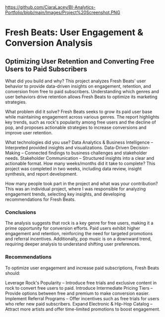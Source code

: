 https://github.com/CiaraLacey/BI-Analytics-Portfolio/blob/main/Images/Project%20Screenshot.PNG

# Fresh Beats: User Engagement & Conversion Analysis


## Optimizing User Retention and Converting Free Users to Paid Subscribers

What did you build and why?
This project analyzes Fresh Beats' user behavior to provide data-driven insights on engagement, retention, and conversion from free to paid subscribers. Understanding which genres and user behaviors drive retention allows Fresh Beats to optimize its marketing strategies.

What problem did it solve?
Fresh Beats seeks to grow its paid user base while maintaining engagement across various genres. The report highlights key trends, such as rock's popularity among free users and the decline of pop, and proposes actionable strategies to increase conversions and improve user retention.

What technologies did you use?
Data Analytics & Business Intelligence – Interpreted provided insights and visualizations.
Data-Driven Decision-Making – Connected findings to business challenges and stakeholder needs.
Stakeholder Communication – Structured insights into a clear and actionable format.
How many weeks/months did it take to complete?
This project was completed in two weeks, including data review, insight synthesis, and report development.

How many people took part in the project and what was your contribution?
This was an individual project, where I was responsible for analyzing engagement trends, selecting key insights, and developing recommendations for Fresh Beats.
  
### Conclusions

The analysis suggests that rock is a key genre for free users, making it a prime opportunity for conversion efforts. Paid users exhibit higher engagement and retention, reinforcing the need for targeted promotions and referral incentives. Additionally, pop music is on a downward trend, requiring deeper analysis to understand shifting user preferences.

### Recommendations

To optimize user engagement and increase paid subscriptions, Fresh Beats should:

Leverage Rock's Popularity – Introduce free trials and exclusive content in rock to convert free users to paid.
Introduce Intermediate Pricing Tiers – Provide options between free and premium to make conversion easier.
Implement Referral Programs – Offer incentives such as free trials for users who refer new paid subscribers.
Expand Electronic & Hip-Hop Catalog – Attract more artists and offer time-limited promotions to boost engagement.
